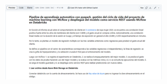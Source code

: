 [![Databricks Notebook](https://raw.githubusercontent.com/DianaGarcesPortilla/Pipeline_pyspark-MLflow-Despliegue_API/main/image04.png)](https://github.com/DianaGarcesPortilla/Pipeline_pyspark-MLflow-Despliegue_API/blob/main/ml_Ecommerce.ipynb)



